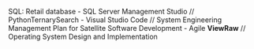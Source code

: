 SQL: Retail database - SQL Server Management Studio //
PythonTernarySearch - Visual Studio Code //
System Engineering Management Plan for Satellite Software Development - Agile **ViewRaw** // 
Operating System Design and Implementation

